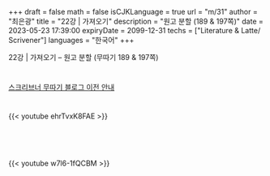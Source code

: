 +++
draft = false
math = false
isCJKLanguage = true
url = "m/31"
author = "최은광"
title = "22강 | 가져오기"
description = "원고 분할 (189 & 197쪽)"
date = 2023-05-23 17:39:00
expiryDate = 2099-12-31
techs = ["Literature & Latte/ Scrivener"]
languages = "한국어"
+++

22강 | 가져오기 – 원고 분할 (무따기 189 & 197쪽)

<!--more--> 

#

[스크리브너 무따기 블로그 이전 안내](../../docs/scrivener/newsroom/scrivener-notice-01/)

#

<script async src="https://pagead2.googlesyndication.com/pagead/js/adsbygoogle.js?client=ca-pub-2618164900782657"
     crossorigin="anonymous"></script>
<ins class="adsbygoogle"
     style="display:block"
     data-ad-format="autorelaxed"
     data-ad-client="ca-pub-2618164900782657"
     data-ad-slot="3789799679"></ins>
<script>
     (adsbygoogle = window.adsbygoogle || []).push({});
</script>

#

{{< youtube ehrTvxK8FAE >}}

<br>

<script async src="https://pagead2.googlesyndication.com/pagead/js/adsbygoogle.js?client=ca-pub-2618164900782657"
     crossorigin="anonymous"></script>
<ins class="adsbygoogle"
     style="display:block; text-align:center;"
     data-ad-layout="in-article"
     data-ad-format="fluid"
     data-ad-client="ca-pub-2618164900782657"
     data-ad-slot="9803941047"></ins>
<script>
     (adsbygoogle = window.adsbygoogle || []).push({});
</script>

<br>

{{< youtube w7l6-1fQCBM >}}

#
